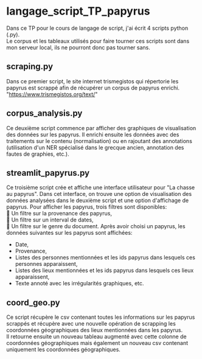 # langage_script_TP_papyrus

Dans ce TP pour le cours de langage de script, j'ai écrit 4 scripts python (.py).  
Le corpus et les tableaux utilisés pour faire tourner ces scripts sont dans mon serveur local, ils ne pourront donc pas tourner sans.    

## scraping.py 
Dans ce premier script, le site internet trismegistos qui répertorie les papyrus est scrappé afin de récupérer un corpus de papyrus enrichi. 
"https://www.trismegistos.org/text/"

## corpus_analysis.py 
Ce deuxième script commence par afficher des graphiques de visualisation des données sur les papyrus. Il enrichi ensuite les données avec des traitements sur le contenu (normalisation) ou en rajoutant des annotations (utilisation d'un NER spécialisé dans le grecque ancien, annotation des fautes de graphies, etc.). 

## streamlit_papyrus.py
Ce troisième script crée et affiche une interface utilisateur pour "La chasse au papyrus".
Dans cet interface, on trouve une option de visualisation des données analysées dans le deuxième script et une option d'affichage de papyrus.
Pour afficher les papyrus, trois filtres sont disponibles:   
:scroll: Un filtre sur la provenance des papyrus,  
:scroll: Un filtre sur un interval de dates,  
:scroll: Un filtre sur le genre du document. 
Après avoir choisi un papyrus, les données suivantes sur les papyrus sont affichées: 
- Date,    
- Provenance,     
- Listes des personnes mentionnées et les ids papyrus dans lesquels ces personnes apparaissent,      
- Listes des lieux mentionnées et les ids papyrus dans lesquels ces lieux apparaissent,    
- Texte annoté avec les irrégularités graphiques, etc.

## coord_geo.py
Ce script récupère le csv contenant toutes les informations sur les papyrus scrappés et récupère avec une nouvelle opération de scrapping les coordonnées géographiques des lieux mentionnées dans les papyrus.  
Il retourne ensuite un nouveau tableau augmenté avec cette colonne de coordonnées géographiques mais également un nouveau csv contenant uniquement les coordonnées géographiques.  
